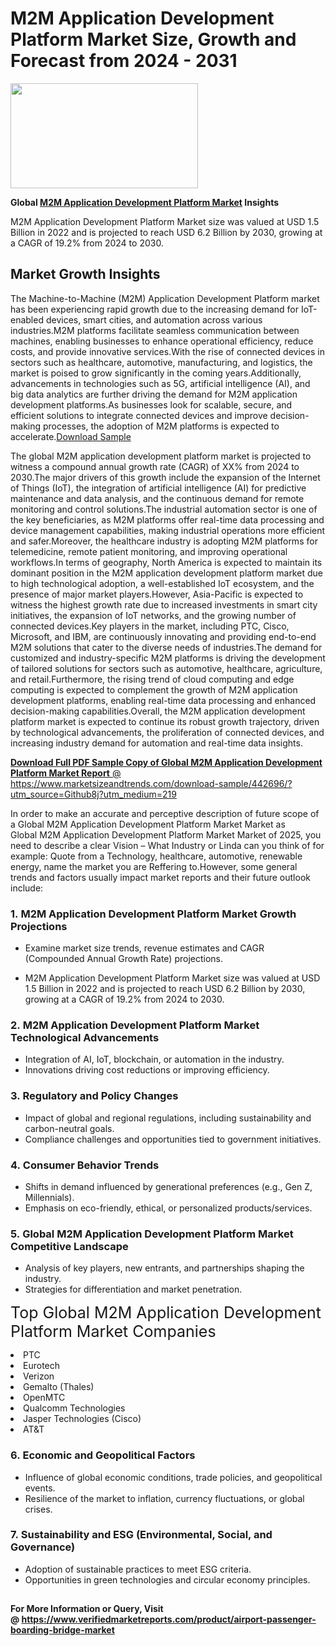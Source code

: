<H1>M2M Application Development Platform Market Size, Growth and Forecast from 2024 - 2031</H1><img class="aligncenter size-medium wp-image-584254" src="https://thirdeyenews.in/wp-content/uploads/2024/09/Global-Market-Research-300x168.jpeg" alt="" width="300" height="168" /><p><strong>Global&nbsp;<a href="https://www.marketsizeandtrends.com/download-sample/442696/?utm_source=Github8j?utm_medium=219">M2M Application Development Platform Market</a> Insights</strong></p><p>M2M Application Development Platform Market size was valued at USD 1.5 Billion in 2022 and is projected to reach USD 6.2 Billion by 2030, growing at a CAGR of 19.2% from 2024 to 2030.</p><p><h2>Market Growth Insights</h2> <p>The Machine-to-Machine (M2M) Application Development Platform market has been experiencing rapid growth due to the increasing demand for IoT-enabled devices, smart cities, and automation across various industries.M2M platforms facilitate seamless communication between machines, enabling businesses to enhance operational efficiency, reduce costs, and provide innovative services.With the rise of connected devices in sectors such as healthcare, automotive, manufacturing, and logistics, the market is poised to grow significantly in the coming years.Additionally, advancements in technologies such as 5G, artificial intelligence (AI), and big data analytics are further driving the demand for M2M application development platforms.As businesses look for scalable, secure, and efficient solutions to integrate connected devices and improve decision-making processes, the adoption of M2M platforms is expected to accelerate.<a href="#">Download Sample</a></p> <p>The global M2M application development platform market is projected to witness a compound annual growth rate (CAGR) of XX% from 2024 to 2030.The major drivers of this growth include the expansion of the Internet of Things (IoT), the integration of artificial intelligence (AI) for predictive maintenance and data analysis, and the continuous demand for remote monitoring and control solutions.The industrial automation sector is one of the key beneficiaries, as M2M platforms offer real-time data processing and device management capabilities, making industrial operations more efficient and safer.Moreover, the healthcare industry is adopting M2M platforms for telemedicine, remote patient monitoring, and improving operational workflows.In terms of geography, North America is expected to maintain its dominant position in the M2M application development platform market due to high technological adoption, a well-established IoT ecosystem, and the presence of major market players.However, Asia-Pacific is expected to witness the highest growth rate due to increased investments in smart city initiatives, the expansion of IoT networks, and the growing number of connected devices.Key players in the market, including PTC, Cisco, Microsoft, and IBM, are continuously innovating and providing end-to-end M2M solutions that cater to the diverse needs of industries.The demand for customized and industry-specific M2M platforms is driving the development of tailored solutions for sectors such as automotive, healthcare, agriculture, and retail.Furthermore, the rising trend of cloud computing and edge computing is expected to complement the growth of M2M application development platforms, enabling real-time data processing and enhanced decision-making capabilities.Overall, the M2M application development platform market is expected to continue its robust growth trajectory, driven by technological advancements, the proliferation of connected devices, and increasing industry demand for automation and real-time data insights.<a href="#"></p><p><span class=""><strong>Download Full PDF Sample Copy of Global M2M Application Development Platform Market Report</strong> @ <a href="https://www.marketsizeandtrends.com/download-sample/442696/?utm_source=Github8j?utm_medium=219" target="_blank">https://www.marketsizeandtrends.com/download-sample/442696/?utm_source=Github8j?utm_medium=219</a></span></p><p>In order to make an accurate and perceptive description of future scope of a Global&nbsp;M2M Application Development Platform Market Market as Global&nbsp;M2M Application Development Platform Market Market of 2025, you need to describe a clear Vision &ndash; What Industry or Linda can you think of for example: Quote from a Technology, healthcare, automotive, renewable energy, name the market you are Reffering to.However, some general trends and factors usually impact market reports and their future outlook include:</p><h3>1.&nbsp;<strong>M2M Application Development Platform Market Growth Projections</strong></h3><ul><li>Examine market size trends, revenue estimates and CAGR (Compounded Annual Growth Rate) projections.</li><li><p>M2M Application Development Platform Market size was valued at USD 1.5 Billion in 2022 and is projected to reach USD 6.2 Billion by 2030, growing at a CAGR of 19.2% from 2024 to 2030.</p></li></ul><h3>2.&nbsp;<strong>M2M Application Development Platform Market Technological Advancements</strong></h3><ul><li>Integration of AI, IoT, blockchain, or automation in the industry.</li><li>Innovations driving cost reductions or improving efficiency.</li></ul><h3>3.&nbsp;<strong>Regulatory and Policy Changes</strong></h3><ul><li>Impact of global and regional regulations, including sustainability and carbon-neutral goals.</li><li>Compliance challenges and opportunities tied to government initiatives.</li></ul><h3>4.&nbsp;<strong>Consumer Behavior Trends</strong></h3><ul><li>Shifts in demand influenced by generational preferences (e.g., Gen Z, Millennials).</li><li>Emphasis on eco-friendly, ethical, or personalized products/services.</li></ul><h3>5.&nbsp;<strong>Global M2M Application Development Platform Market Competitive Landscape</strong></h3><ul><li>Analysis of key players, new entrants, and partnerships shaping the industry.</li><li>Strategies for differentiation and market penetration.</li></ul><p data-pm-slice="1 1 []"><span style="color: inherit; font-family: inherit; font-size: 25px;">Top Global M2M Application Development Platform Market Companies</span></p><div class="" data-test-id=""><p><li>PTC</li><li> Eurotech</li><li> Verizon</li><li> Gemalto (Thales)</li><li> OpenMTC</li><li> Qualcomm Technologies</li><li> Jasper Technologies (Cisco)</li><li> AT&T</li></p></div><h3>6.&nbsp;<strong>Economic and Geopolitical Factors</strong></h3><ul><li>Influence of global economic conditions, trade policies, and geopolitical events.</li><li>Resilience of the market to inflation, currency fluctuations, or global crises.</li></ul><h3>7.&nbsp;<strong>Sustainability and ESG (Environmental, Social, and Governance)</strong></h3><ul><li>Adoption of sustainable practices to meet ESG criteria.</li><li>Opportunities in green technologies and circular economy principles.</li></ul><h2><strong style="font-size: 14px;">For More Information or Query, Visit @&nbsp;</strong><a style="background-color: #ffffff; font-size: 14px;" href="https://www.marketsizeandtrends.com/report/m2m-application-development-platform-market/" target="_blank">https://www.verifiedmarketreports.com/product/airport-passenger-boarding-bridge-market</a></h2>